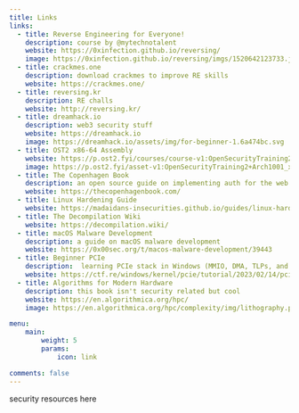 ```yaml
---
title: Links
links:
  - title: Reverse Engineering for Everyone!
    description: course by @mytechnotalent
    website: https://0xinfection.github.io/reversing/
    image: https://0xinfection.github.io/reversing/imgs/1520642123733.jpg
  - title: crackmes.one
    description: download crackmes to improve RE skills
    website: https://crackmes.one/
  - title: reversing.kr
    description: RE challs
    website: http://reversing.kr/
  - title: dreamhack.io
    description: web3 security stuff
    website: https://dreamhack.io
    image: https://dreamhack.io/assets/img/for-beginner-1.6a474bc.svg
  - title: OST2 x86-64 Assembly
    website: https://p.ost2.fyi/courses/course-v1:OpenSecurityTraining2+Arch1001_x86-64_Asm+2021_v1/about
    image: https://p.ost2.fyi/asset-v1:OpenSecurityTraining2+Arch1001_x86-64_Asm+2021_v1+type@asset+block@CC_ARCH1001_test.png
  - title: The Copenhagen Book
    description: an open source guide on implementing auth for the web! It covers everything, including sessions, CSRF protection, passkeys, OAuth, 2FA, email verification, and password reset
    website: https://thecopenhagenbook.com/
  - title: Linux Hardening Guide
    website: https://madaidans-insecurities.github.io/guides/linux-hardening.html
  - title: The Decompilation Wiki
    website: https://decompilation.wiki/
  - title: macOS Malware Development
    description: a guide on macOS malware development
    website: https://0x00sec.org/t/macos-malware-development/39443
  - title: Beginner PCIe
    description:  learning PCIe stack in Windows (MMIO, DMA, TLPs, and more)
    website: https://ctf.re/windows/kernel/pcie/tutorial/2023/02/14/pcie-part-1/
  - title: Algorithms for Modern Hardware
    description: this book isn't security related but cool
    website: https://en.algorithmica.org/hpc/
    image: https://en.algorithmica.org/hpc/complexity/img/lithography.png

menu:
    main:
        weight: 5
        params:
            icon: link

comments: false
---
```


security resources here
